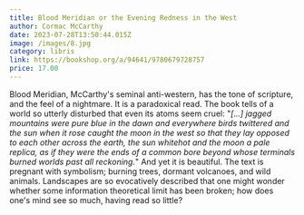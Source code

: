 ```yaml
---
title: Blood Meridian or the Evening Redness in the West
author: Cormac McCarthy 
date: 2023-07-28T13:50:44.015Z
image: /images/8.jpg
category: libris
link: https://bookshop.org/a/94641/9780679728757
price: 17.00
---
```


Blood Meridian, McCarthy's seminal anti-western, has the tone of scripture, and the feel of a nightmare. It is a paradoxical read. The book tells of a world so utterly disturbed that even its atoms seem cruel: "*[...] jagged mountains were pure blue in the dawn and everywhere birds twittered and the sun when it rose caught the moon in the west so that they lay opposed to each other across the earth, the sun whitehot and the moon a pale replica, as if they were the ends of a common bore beyond whose terminals burned worlds past all reckoning.*" And yet it is beautiful. The text is pregnant with symbolism; burning trees, dormant volcanoes, and wild animals. Landscapes are so evocatively described that one might wonder whether some information theoretical limit has been broken; how does one's mind see so much, having read so little?

